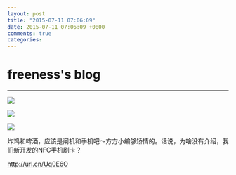 ```yaml
---
layout: post
title: "2015-07-11 07:06:09"
date: 2015-07-11 07:06:09 +0800
comments: true
categories: 
---
```


# freeness's blog

----------

![](http://okqmqrbgo.bkt.clouddn.com/201507110706091.jpg)

![](http://okqmqrbgo.bkt.clouddn.com/201507110706092.jpg)

![](http://okqmqrbgo.bkt.clouddn.com/201507110706093.jpg)

>
炸鸡和啤酒，应该是闸机和手机吧～方方小编够矫情的。话说，为啥没有介绍，我们新开发的NFC手机刷卡？

http://url.cn/Uq0E6O